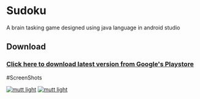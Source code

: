 # Sudoku
A brain tasking game designed using java language in android studio

Download
--------

### [Click here to download latest version from Google's Playstore](https://play.google.com/store/apps/details?id=tech.dappworld.sudoku&hl=en_US)

#ScreenShots

[![mutt light](https://lh3.googleusercontent.com/OhT97UsT2_9eK717mGYv6ojPyCwQNR4pb9zWUHVgKn_H8LT8Pqs087rUZmfDWA7-nos=w720-h310-rw)](https://lh3.googleusercontent.com/OhT97UsT2_9eK717mGYv6ojPyCwQNR4pb9zWUHVgKn_H8LT8Pqs087rUZmfDWA7-nos=w720-h310-rw)
[![mutt light](https://lh3.googleusercontent.com/eDxTbYJjKkA9NhrOmisDANzHSZ0YkBreiJEiL-09_YDQiuQiqOCzfQGmoeKYVR--zg=w720-h310-rw)](https://lh3.googleusercontent.com/eDxTbYJjKkA9NhrOmisDANzHSZ0YkBreiJEiL-09_YDQiuQiqOCzfQGmoeKYVR--zg=w720-h310-rw)
